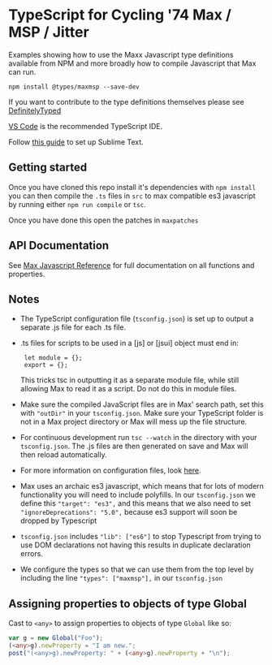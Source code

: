 # TypeScript for Cycling '74 Max / MSP / Jitter

Examples showing how to use the Maxx Javascript type definitions available from NPM
and more broadly how to compile Javascript that Max can run.

`npm install @types/maxmsp --save-dev`

If you want to contribute to the type definitions themselves please see [DefinitelyTyped](https://github.com/DefinitelyTyped/DefinitelyTyped)

[VS Code](https://code.visualstudio.com/) is the recommended TypeScript IDE.

Follow
[this guide](https://cmatskas.com/getting-started-with-typescript-and-sublime-text/)
to set up Sublime Text.

## Getting started

Once you have cloned this repo install it's dependencies with `npm install` you
can then compile the `.ts` files in `src` to max compatible es3 javascript by
running either `npm run compile` or `tsc`.

Once you have done this open the patches in `maxpatches`

## API Documentation

See
[Max Javascript Reference](http://max-javascript-reference.tim-schenk.de/#gsc.tab=0)
for full documentation on all functions and properties.

## Notes

* The TypeScript configuration file (`tsconfig.json`) is set up to output a
  separate .js file for each .ts file.

* .ts files for scripts to be used in a [js] or [jsui] object must end in:

       let module = {};
       export = {};

   This tricks tsc in outputting it as a separate module file, while still
   allowing Max to read it as a script. Do not do this in module files.

* Make sure the compiled JavaScript files are in Max' search path, set this with
  `"outDir"` in your `tsconfig.json`. Make sure your TypeScript folder is not in
  a Max project directory or Max will mess up the file structure.

* For continuous development run `tsc --watch` in the directory with your
  `tsconfig.json`. The .js files are then generated on save and Max will then
  reload automatically.

* For more information on configuration files, look [here](https://www.typescriptlang.org/docs/handbook/tsconfig-json.html).

* Max uses an archaic es3 javascript, which means that for lots of modern
  functionality you will need to include polyfills. In our `tsconfig.json` we
  define this `"target": "es3",` and this means that we also need to set
  `"ignoreDeprecations": "5.0",` because es3 support will soon be dropped by Typescript

* `tsconfig.json` includes `"lib": ["es6"]` to stop Typescript from trying to use
DOM declarations not having this results in duplicate declaration errors.

* We configure the types so that we can use them from the top level by including
  the line `"types": ["maxmsp"],` in our `tsconfig.json`

## Assigning properties to objects of type Global

Cast to `<any>` to assign properties to objects of type `Global` like so:

```Typescript
var g = new Global("Foo");
(<any>g).newProperty = "I am new.";
post("(<any>g).newProperty: " + (<any>g).newProperty + "\n");
```
